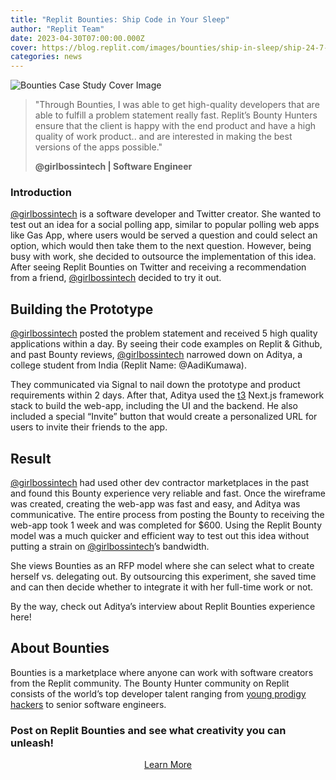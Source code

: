 ```yaml
---
title: "Replit Bounties: Ship Code in Your Sleep"
author: "Replit Team"
date: 2023-04-30T07:00:00.000Z
cover: https://blog.replit.com/images/bounties/ship-in-sleep/ship-24-7-thumbnail.png
categories: news
---
```

![Bounties Case Study Cover Image](https://blog.replit.com/images/bounties/ship-in-sleep/ship-24-7-thumbnail.png)
> "Through Bounties, I was able to get high-quality developers that are able to fulfill a problem statement really fast. Replit’s Bounty Hunters ensure that the client is happy with the end product and have a high quality of work product.. and are interested in making the best versions of the apps possible."
>
> **@girlbossintech | Software Engineer**

### Introduction

[@girlbossintech](https://twitter.com/girlbossintech) is a software developer and Twitter creator. She wanted to test out an idea for a social polling app, similar to popular polling web apps like Gas App, where users would be served a question and could select an option, which would then take them to the next question. However, being busy with work, she decided to outsource the implementation of this idea. After seeing Replit Bounties on Twitter and receiving a recommendation from a friend, [@girlbossintech](https://twitter.com/girlbossintech) decided to try it out.

## Building the Prototype

[@girlbossintech](https://twitter.com/girlbossintech) posted the problem statement and received 5 high quality applications within a day. By seeing their code examples on Replit & Github, and past Bounty reviews, [@girlbossintech](https://twitter.com/girlbossintech) narrowed down on Aditya, a college student from India (Replit Name: @AadiKumawa). 

They communicated via Signal to nail down the prototype and product requirements within 2 days. After that, Aditya used the [t3](https://create.t3.gg/) Next.js framework stack to build the web-app, including the UI and the backend. He also included a special “Invite” button that would create a personalized URL for users to invite their friends to the app.

## Result

[@girlbossintech](https://twitter.com/girlbossintech) had used other dev contractor marketplaces in the past and found this Bounty experience very reliable and fast. Once the wireframe was created, creating the web-app was fast and easy, and Aditya was communicative. The entire process from posting the Bounty to receiving the web-app took 1 week and was completed for $600. Using the Replit Bounty model was a much quicker and efficient way to test out this idea without putting a strain on [@girlbossintech](https://twitter.com/girlbossintech)’s bandwidth.


She views Bounties as an RFP model where she can select what to create herself vs. delegating out. By outsourcing this experiment, she saved time and can then decide whether to integrate it with her full-time work or not.

By the way, check out Aditya’s interview about Replit Bounties experience here!

## About Bounties

Bounties is a marketplace where anyone can work with software creators from the Replit community. The Bounty Hunter community on Replit consists of the world’s top developer talent ranging from [young prodigy hackers](https://www.guinnessworldrecords.com/world-records/640031-youngest-professional-computer-programmer) to senior software engineers.

### Post on Replit Bounties and see what creativity you can unleash!

<div style="display: flex; justify-content: center;">
      <a class="cta-btn" href="https://join.replit.com/bounties?utm_source=blog" target="_blank">Learn More         </a>
</div>